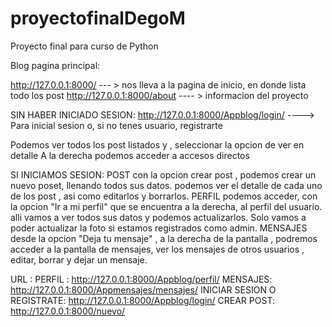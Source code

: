 # proyectofinalDegoM
Proyecto final para curso de Python 

Blog 
pagina principal: 

http://127.0.0.1:8000/   --- > nos lleva a la pagina de inicio, en donde lista todo los post 
http://127.0.0.1:8000/about ---- > informacion del proyecto 

SIN HABER INICIADO SESION:
http://127.0.0.1:8000/Appblog/login/ ----> Para inicial sesion o, si no tenes usuario, registrarte 

Podemos ver todos los post listados y , seleccionar la opcion de ver en detalle 
A la derecha podemos acceder a accesos directos

SI INICIAMOS SESION:
POST 
con la opcion crear post , podemos crear un nuevo poset, llenando todos sus datos.
podemos ver el detalle de cada uno de los post , asi como editarlos y borrarlos.
PERFIL
podemos acceder, con la opcion "Ir a mi perfil" que se encuentra a la derecha, al perfil del usuario. alli vamos a ver todos sus datos y podemos actualizarlos. Solo vamos a poder actualizar la foto si estamos registrados como admin. 
MENSAJES
desde la opcion "Deja tu mensaje" , a la derecha de la pantalla , podremos acceder a la pantalla de mensajes, ver los mensajes de otros usuarios , editar, borrar y dejar un mensaje. 


URL :
PERFIL : http://127.0.0.1:8000/Appblog/perfil/
MENSAJES: http://127.0.0.1:8000/Appmensajes/mensajes/
INICIAR SESION O REGISTRATE: http://127.0.0.1:8000/Appblog/login/ 
CREAR POST: http://127.0.0.1:8000/nuevo/



